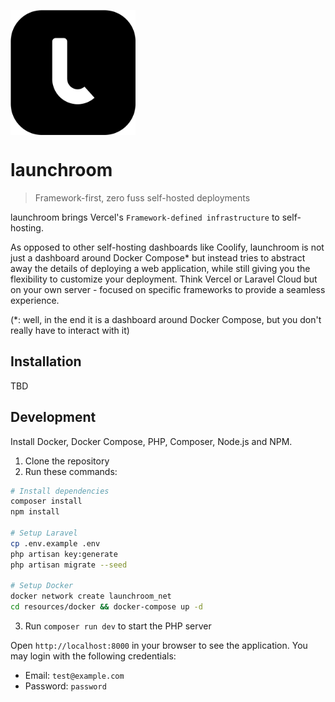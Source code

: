 <img src="resources/js/assets/launchroom.svg" 
      alt="launchroom logo" 
      width="200"
      align="center"
/>

# launchroom

> Framework-first, zero fuss self-hosted deployments

launchroom brings Vercel's `Framework-defined infrastructure` to self-hosting.

As opposed to other self-hosting dashboards like Coolify, launchroom is not just a dashboard around Docker Compose\* but instead tries to abstract away the details of deploying a web application, while still giving you the flexibility to customize your deployment. Think Vercel or Laravel Cloud but on your own server - focused on specific frameworks to provide a seamless experience.

(\*: well, in the end it is a dashboard around Docker Compose, but you don't really have to interact with it)

## Installation

TBD

## Development

Install Docker, Docker Compose, PHP, Composer, Node.js and NPM.

1. Clone the repository
2. Run these commands:

```bash
# Install dependencies
composer install
npm install

# Setup Laravel
cp .env.example .env
php artisan key:generate
php artisan migrate --seed

# Setup Docker
docker network create launchroom_net
cd resources/docker && docker-compose up -d
```

3. Run `composer run dev` to start the PHP server

Open `http://localhost:8000` in your browser to see the application. You may login with the following credentials:

- Email: `test@example.com`
- Password: `password`
